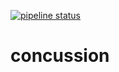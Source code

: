 [![pipeline status](https://gitlab.com/markvrensburg/concussion/badges/master/pipeline.svg)](https://gitlab.com/markvrensburg/concussion/commits/master)

# concussion